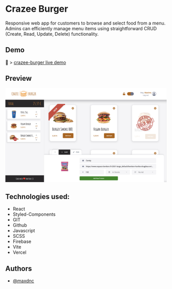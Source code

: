 # Crazee Burger

Responsive web app for customers to browse and select food from a menu.
Admins can efficiently manage menu items using straightforward CRUD (Create, Read, Update, Delete) functionality.

## Demo

🌱 > [crazee-burger live demo](https://crazee-burger-maxdnc.vercel.app/)

## Preview

![App Screenshot](./public/images/crazee-burger.png)

## Technologies used:

- React
- Styled-Components
- GIT
- Github
- Javascript
- SCSS
- Firebase
- Vite
- Vercel

## Authors

- [@maxdnc](https://github.com/maxdnc)
